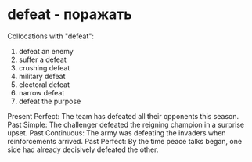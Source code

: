 # defeat - поражать

Collocations with "defeat":

1. defeat an enemy
2. suffer a defeat
3. crushing defeat
4. military defeat
5. electoral defeat
6. narrow defeat
7. defeat the purpose

Present Perfect: The team has defeated all their opponents this season.
Past Simple: The challenger defeated the reigning champion in a surprise upset.
Past Continuous: The army was defeating the invaders when reinforcements arrived.
Past Perfect: By the time peace talks began, one side had already decisively defeated the other.
